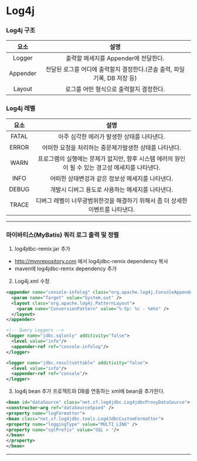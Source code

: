 # Log4j

### Log4j 구조
|  <center>요소</center> |  <center>설명</center> |
|:--------|:--------:|
|<center>Logger</center>|<center>출력할 메세지를 Appender에 전달한다.</center>|
|<center>Appender</center>|<center>전달된 로그를 어디에 출력할지 결정한다.(콘솔 출력, 파일 기록, DB 저장 등)</center>|
|<center>Layout</center>|<center>로그를 어떤 형식으로 출력할지 결정한다.</center>|

### Log4j 레벨
|  <center>요소</center> |  <center>설명</center> |
|:--------|:--------:|
|<center>FATAL</center>|<center>아주 심각한 에러가 발생한 상태를 나타낸다.</center>|
|<center>ERROR</center>|<center>어떠한 요청을 처리하는 중문제가발생한 상태를 나타낸다.</center>|
|<center>WARN</center>|<center>프로그램의 실행에는 문제가 없지만, 향후 시스템 에러의 원인이 될 수 있는 경고성 메세지를 나타낸다.</center>|
|<center>INFO</center>|<center>어떠한 상태변겅과 같은 정보성 메세지를 나타낸다.</center>|
|<center>DEBUG</center>|<center>개발시 디버그 용도로 사용하는 메세지를 나타낸다.</center>|
|<center>TRACE</center>|<center>디버그 레벨이 너무광범위한것을 해결하기 위해서 좀 더 상세한 이벤트를 나타낸다.</center>|
---

### 마이바티스(MyBatis) 쿼리 로그 출력 및 정렬
1. log4jdbc-remix.jar 추가
  - http://mvnrepository.com 에서 log4jdbc-remix dependency 복사
  - maven에 log4jdbc-remix dependency 추가
2. Log4j.xml 수정
```xml
<appender name="console-infolog" class="org.apache.log4j.ConsoleAppender">
  <param name="Target" value="System.out" />
  <layout class="org.apache.log4j.PatternLayout">
    <param name="ConversionPattern" value="%-5p: %c - %m%n" />
  </layout>
</appender>

<!-- Query Loggers -->
<logger name="jdbc.sqlonly" additivity="false">
  <level value="info"/>
  <appender-ref ref="console-infolog"/>
</logger>

<logger name="jdbc.resultsettable" additivity="false">
  <level value="info"/>
  <appender-ref ref="console"/>
</logger>
```

3. log4j bean 추가
프로젝트와 DB를 연동하는 xml에 bean을 추가한다.
```xml
<bean id="dataSource" class="net.sf.log4jdbc.Log4jdbcProxyDataSource">
<constructor-arg ref="dataSourceSpied" />
<property name="logFormatter">
<bean class="net.sf.log4jdbc.tools.Log4JdbcCustomFormatter">
<property name="loggingType" value="MULTI_LINE" />
<property name="sqlPrefix" value="SQL > "/>
</bean>
</property>
</bean>
```
---
